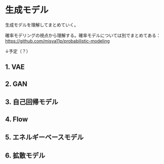 # 生成モデル

生成モデルを理解してまとめていく。

確率モデリングの視点から理解する。確率モデルについては別でまとめてある：https://github.com/misya11p/probabilistic-modeling

↓予定（？）

## 1. VAE

## 2. GAN

## 3. 自己回帰モデル

## 4. Flow

## 5. エネルギーベースモデル

## 6. 拡散モデル